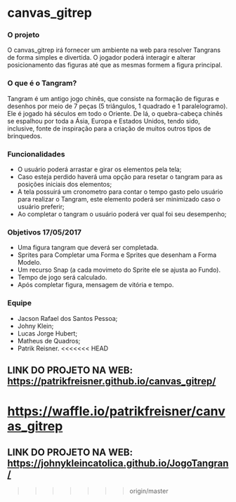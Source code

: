 # canvas_gitrep


### O projeto

O canvas_gitrep irá fornecer um ambiente na web para resolver Tangrans de forma simples e divertida. O jogador poderá interagir e alterar posicionamento das figuras até que as mesmas formem a figura principal.

### O que é o Tangram?

Tangram é um antigo jogo chinês, que consiste na formação de figuras e desenhos por meio de 7 peças (5 triângulos, 1 quadrado e 1 paralelogramo).  Ele é jogado há séculos em todo o Oriente. De lá, o quebra-cabeça chinês se espalhou por toda a Ásia, Europa e Estados Unidos, tendo sido, inclusive, fonte de inspiração para a criação de muitos outros tipos de brinquedos.

### Funcionalidades
- O usuário poderá arrastar e girar os elementos pela tela;
- Caso esteja perdido haverá uma opção para resetar o tangram para as posições iniciais dos elementos;
- A tela possuirá um cronometro para contar o tempo gasto pelo usuário para realizar o Tangram, este elemento poderá ser minimizado caso o usuário preferir;
- Ao completar o tangram o usuário poderá ver qual foi seu desempenho;


### Objetivos 17/05/2017
- Uma figura tangram que deverá ser completada.
- Sprites para Completar uma Forma e Sprites que desenham a Forma Modelo.
- Um recurso Snap (a cada movimeto do Sprite ele se ajusta ao Fundo).
- Tempo de jogo será calculado.
- Após completar figura, mensagem de vitória e tempo.

### Equipe
- Jacson Rafael dos Santos Pessoa;
- Johny Klein;
- Lucas Jorge Hubert;
- Matheus de Quadros;
- Patrik Reisner.
<<<<<<< HEAD
## LINK DO PROJETO NA WEB: https://patrikfreisner.github.io/canvas_gitrep/

https://waffle.io/patrikfreisner/canvas_gitrep
=======
## LINK DO PROJETO NA WEB: https://johnykleincatolica.github.io/JogoTangran/
>>>>>>> origin/master
